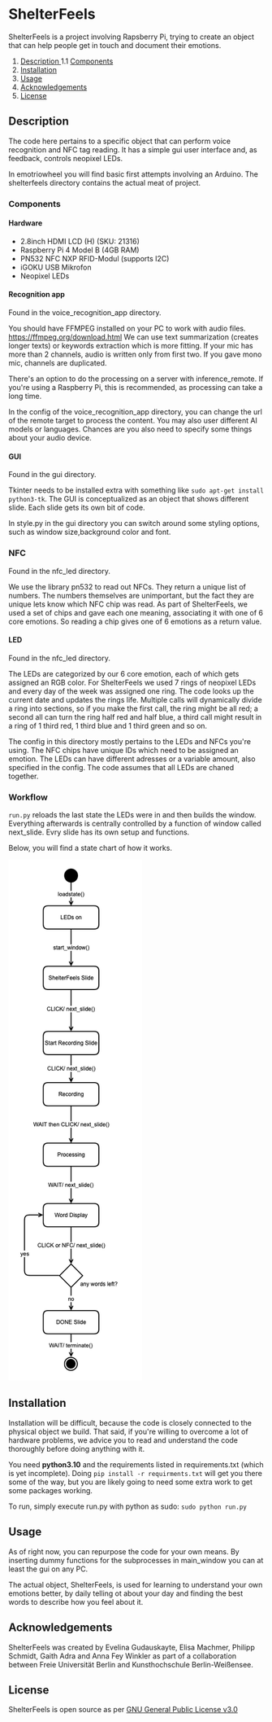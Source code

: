 # ShelterFeels

ShelterFeels is a project involving Rapsberry Pi, trying to create an object that can help people get in touch and document their emotions.

1. [ Description ](#Description)
1.1 [ Components ](#Components)
2. [ Installation ](#Installation)
3. [ Usage ](#Usage)
4. [ Acknowledgements ](#Acknowledgements)
5. [ License ](#License)

## Description

The code here pertains to a specific object that can perform voice recognition and NFC tag reading. It has a simple gui user interface and, as feedback, controls neopixel LEDs.

In emotriowheel you will find basic first attempts involving an Arduino.
The shelterfeels directory contains the actual meat of project.

### Components

#### Hardware
- 2.8inch HDMI LCD (H) (SKU: 21316)
- Raspberry Pi 4 Model B (4GB RAM)
- PN532 NFC NXP RFID-Modul (supports I2C)
- iGOKU USB Mikrofon
- Neopixel LEDs

#### Recognition app

Found in the voice_recognition_app directory.

You should have FFMPEG installed on your PC to work with audio files. https://ffmpeg.org/download.html
We can use text summarization (creates longer texts) or keywords extraction which is more fitting.
If your mic has more than 2 channels, audio is written only from first two. If you gave mono mic, channels are duplicated.

There's an option to do the processing on a server with inference_remote. If you're using a Raspberry Pi, this is recommended, as processing can take a long time.

In the config of the voice_recognition_app directory, you can change the url of the remote target to process the content. You may also user different AI models or languages. Chances are you also need to specify some things about your audio device.

#### GUI

Found in the gui directory.

Tkinter needs to be installed extra with something like `sudo apt-get install python3-tk`.
The GUI is conceptualized as an object that shows different slide. Each slide gets its own bit of code.

In style.py in the gui directory you can switch around some styling options, such as window size,background color and font.

### NFC

Found in the nfc_led directory.

We use the library pn532 to read out NFCs. They return a unique list of numbers. The numbers themselves are unimportant, but the fact they are unique lets know which NFC chip was read. As part of ShelterFeels, we used a set of chips and gave each one meaning, associating it with one of 6 core emotions. So reading a chip gives one of 6 emotions as a return value.

#### LED

Found in the nfc_led directory.

The LEDs are categorized by our 6 core emotion, each of which gets assigned an RGB color. For ShelterFeels we used 7 rings of neopixel LEDs and every day of the week was assigned one ring. The code looks up the current date and updates the rings life. Multiple calls will dynamically divide a ring into sections, so if you make the first call, the ring might be all red; a second all can turn the ring half red and half blue, a third call might result in a ring of 1 third red, 1 third blue and 1 third green and so on.

The config in this directory mostly pertains to the LEDs and NFCs you're using. The NFC chips have unique IDs which need to be assigned an emotion. The LEDs can have different adresses or a variable amount, also specified in the config. The code assumes that all LEDs are chaned together.


### Workflow

`run.py` reloads the last state the LEDs were in and then builds the window. Everything afterwards is centrally controlled by a function of window called next_slide. Evry slide has its own setup and functions.

Below, you will find a state chart of how it works.

![state chart of ShelterFeels](shelterfeels_state_chart.png)


## Installation

Installation will be difficult, because the code is closely connected to the physical object we build. That said, if you're willing to overcome a lot of hardware problems, we advice you to read and understand the code thoroughly before doing anything with it.

You need **python3.10** and the requirements listed in requirements.txt (which is yet incomplete). Doing `pip install -r requirments.txt` will get you there some of the way, but you are likely going to need some extra work to get some packages working.

To run, simply execute run.py with python as sudo: `sudo python run.py`


## Usage

As of right now, you can repurpose the code for your own means. By inserting dummy functions for the subprocesses in main_window you can at least the gui on any PC.

The actual object, ShelterFeels, is used for learning to understand your own emotions better, by daily telling ot about your day and finding the best words to describe how you feel about it.


## Acknowledgements

ShelterFeels was created by Evelina Gudauskayte, Elisa Machmer, Philipp Schmidt, Gaith Adra and Anna Fey Winkler as part of a collaboration between Freie Universität Berlin and Kunsthochschule Berlin-Weißensee.

## License

ShelterFeels is open source as per [GNU General Public License v3.0](LICENSE)